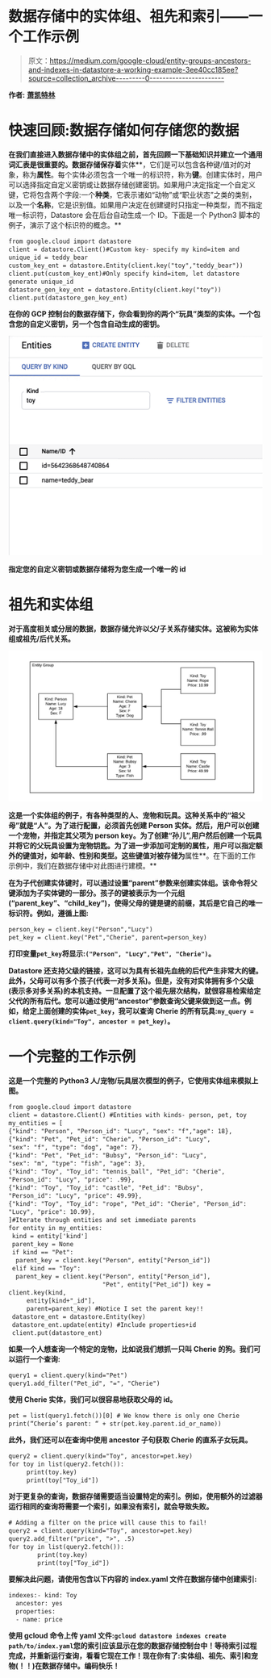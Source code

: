 # 数据存储中的实体组、祖先和索引——一个工作示例

> 原文：<https://medium.com/google-cloud/entity-groups-ancestors-and-indexes-in-datastore-a-working-example-3ee40cc185ee?source=collection_archive---------0----------------------->

**作者:** [**萧**](/@theodoresiu7)**[**凯特林**](/@kaitlinardiff)**

# **快速回顾:数据存储如何存储您的数据**

**在我们直接进入数据存储中的实体组之前，首先回顾一下基础知识并建立一个通用词汇表是很重要的。数据存储保存着**实体**，它们是可以包含各种键/值对的对象，称为**属性**。每个实体必须包含一个唯一的标识符，称为**键**。创建实体时，用户可以选择指定自定义密钥或让数据存储创建密钥。如果用户决定指定一个自定义键，它将包含两个字段:一个**种类**，它表示诸如“动物”或“职业状态”之类的类别，以及一个**名称**，它是识别值。如果用户决定在创建键时只指定一种类型，而不指定唯一标识符，Datastore 会在后台自动生成一个 ID。下面是一个 Python3 脚本的例子，演示了这个标识符的概念。**

```
from google.cloud import datastore
client = datastore.Client()#Custom key- specify my kind=item and unique_id = teddy_bear 
custom_key_ent = datastore.Entity(client.key("toy","teddy_bear"))
client.put(custom_key_ent)#Only specify kind=item, let datastore generate unique_id
datastore_gen_key_ent = datastore.Entity(client.key("toy"))
client.put(datastore_gen_key_ent)
```

**在你的 GCP 控制台的数据存储下，你会看到你的两个“玩具”类型的实体。一个包含您的自定义密钥，另一个包含自动生成的密钥。**

**![](img/d265541e4d88db5888fe2b16218cd7df.png)**

**指定您的自定义密钥或数据存储将为您生成一个唯一的 id**

# ****祖先和实体组****

**对于高度相关或分层的数据，数据存储允许以父/子关系存储实体。这被称为实体组或祖先/后代关系。**

**![](img/59938a96350d934b684e83b49f4090b4.png)**

**这是一个实体组的例子，有各种类型的人、宠物和玩具。这种关系中的“祖父母”就是“人”。为了进行配置，必须首先创建 Person 实体。然后，用户可以创建一个宠物，并指定其父项为 person key。为了创建“孙儿”,用户然后创建一个玩具并将它的父玩具设置为宠物钥匙。为了进一步添加可定制的属性，用户可以指定额外的键值对，如年龄、性别和类型。这些键值对被存储为**属性**。在下面的工作示例中，我们在数据存储中对此图进行建模。**

**在为子代创建实体键时，可以通过设置“parent”参数来创建实体组。该命令将父键添加为子实体键的一部分。孩子的键被表示为一个元组(“parent_key”、“child_key”)，使得父母的键是键的前缀，其后是它自己的唯一标识符。例如，遵循上图:**

```
person_key = client.key("Person","Lucy")
pet_key = client.key("Pet","Cherie", parent=person_key)
```

**打印变量`pet_key`将显示:`("Person", "Lucy","Pet", "Cherie")`。**

**Datastore 还支持父级的链接，这可以为具有长祖先血统的后代产生非常大的键。此外，父母可以有多个孩子(代表一对多关系)。但是，没有对实体拥有多个父级(表示多对多关系)的本机支持。一旦配置了这个祖先层次结构，就很容易检索给定父代的所有后代。您可以通过使用“ancestor”参数查询父键来做到这一点。例如，给定上面创建的实体`pet_key`，我可以查询 Cherie 的所有玩具:`my_query = client.query(kind="Toy", ancestor = pet_key)`。**

# ****一个完整的工作示例****

**这是一个完整的 Python3 人/宠物/玩具层次模型的例子，它使用实体组来模拟上图。**

```
from google.cloud import datastore
client = datastore.Client() #Entities with kinds- person, pet, toy
my_entities = [
{"kind": "Person", "Person_id": "Lucy", "sex": "f","age": 18},
{"kind": "Pet", "Pet_id": "Cherie", "Person_id": "Lucy",
"sex": "f", "type": "dog", "age": 7},
{"kind": "Pet", "Pet_id": "Bubsy", "Person_id": "Lucy", 
"sex": "m", "type": "fish", "age": 3},
{"kind": "Toy", "Toy_id": "tennis_ball", "Pet_id": "Cherie", "Person_id": "Lucy", "price": .99},
{"kind": "Toy", "Toy_id": "castle", "Pet_id": "Bubsy", 
"Person_id": "Lucy", "price": 49.99},
{"kind": "Toy", "Toy_id": "rope", "Pet_id": "Cherie", "Person_id": "Lucy", "price": 10.99},
]#Iterate through entities and set immediate parents
for entity in my_entities:
 kind = entity['kind']
 parent_key = None
 if kind == "Pet":
  parent_key = client.key("Person", entity["Person_id"])
 elif kind == "Toy":
  parent_key = client.key("Person", entity["Person_id"],
                          "Pet", entity["Pet_id"]) key = client.key(kind, 
     entity[kind+"_id"],
     parent=parent_key) #Notice I set the parent key!!
 datastore_ent = datastore.Entity(key)
 datastore_ent.update(entity) #Include properties+id
 client.put(datastore_ent)
```

**如果一个人想查询一个特定的宠物，比如说我们想抓一只叫 Cherie 的狗。我们可以运行一个查询:**

```
query1 = client.query(kind="Pet")
query1.add_filter("Pet_id", "=", "Cherie")
```

**使用 Cherie 实体，我们可以很容易地获取父母的 id。**

```
pet = list(query1.fetch())[0] # We know there is only one Cherie
print(“Cherie’s parent: “ + str(pet.key.parent.id_or_name))
```

**此外，我们还可以在查询中使用 ancestor 子句获取 Cherie 的直系子女玩具。**

```
query2 = client.query(kind="Toy", ancestor=pet.key)
for toy in list(query2.fetch()):
     print(toy.key)
     print(toy["Toy_id"])
```

**对于更复杂的查询，数据存储需要适当设置特定的索引。例如，使用额外的过滤器运行相同的查询将需要一个索引，如果没有索引，就会导致失败。**

```
# Adding a filter on the price will cause this to fail!
query2 = client.query(kind="Toy", ancestor=pet.key)
query2.add_filter("price", ">", .5)
for toy in list(query2.fetch()):
        print(toy.key)
        print(toy["Toy_id"])
```

**要解决此问题，请使用包含以下内容的 index.yaml 文件在数据存储中创建索引:**

```
indexes:- kind: Toy
  ancestor: yes
  properties:
  - name: price
```

**使用 gcloud 命令上传 yaml 文件:`gcloud datastore indexes create path/to/index.yaml`您的索引应该显示在您的数据存储控制台中！等待索引过程完成，并重新运行查询，看看它现在工作！现在你有了:实体组、祖先、索引和宠物(！！)在数据存储中。编码快乐！**